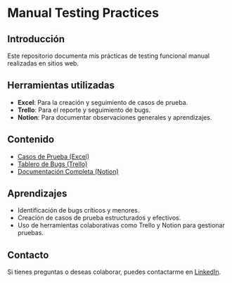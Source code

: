 # Manual Testing Practices

## Introducción
Este repositorio documenta mis prácticas de testing funcional manual realizadas en sitios web.

## Herramientas utilizadas
- **Excel**: Para la creación y seguimiento de casos de prueba.
- **Trello**: Para el reporte y seguimiento de bugs.
- **Notion**: Para documentar observaciones generales y aprendizajes.

## Contenido
- [Casos de Prueba (Excel)]()
- [Tablero de Bugs (Trello)]()
- [Documentación Completa (Notion)](https://www.notion.so/Manual-Testing-Portfolio-164e8cd10c148030a283fd587bef1196?pvs=4)

## Aprendizajes
- Identificación de bugs críticos y menores.
- Creación de casos de prueba estructurados y efectivos.
- Uso de herramientas colaborativas como Trello y Notion para gestionar pruebas.

## Contacto
Si tienes preguntas o deseas colaborar, puedes contactarme en [LinkedIn](https://linkedin.com/in/tu-perfil](https://www.linkedin.com/in/gabriela-elizabeth-aguilera-5a9826245/)).

